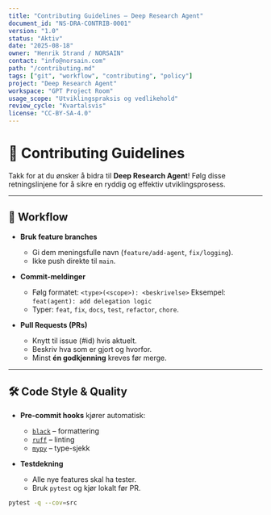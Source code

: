 ```yaml
---
title: "Contributing Guidelines – Deep Research Agent"
document_id: "NS-DRA-CONTRIB-0001"
version: "1.0"
status: "Aktiv"
date: "2025-08-18"
owner: "Henrik Strand / NORSAIN"
contact: "info@norsain.com"
path: "/contributing.md"
tags: ["git", "workflow", "contributing", "policy"]
project: "Deep Research Agent"
workspace: "GPT Project Room"
usage_scope: "Utviklingspraksis og vedlikehold"
review_cycle: "Kvartalsvis"
license: "CC-BY-SA-4.0"
---
```


# 🤝 Contributing Guidelines

Takk for at du ønsker å bidra til **Deep Research Agent**!
Følg disse retningslinjene for å sikre en ryddig og effektiv utviklingsprosess.

---

## 📌 Workflow

- **Bruk feature branches**
  - Gi dem meningsfulle navn (`feature/add-agent`, `fix/logging`).
  - Ikke push direkte til `main`.

- **Commit-meldinger**
  - Følg formatet: `<type>(<scope>): <beskrivelse>`
    Eksempel: `feat(agent): add delegation logic`
  - Typer: `feat`, `fix`, `docs`, `test`, `refactor`, `chore`.

- **Pull Requests (PRs)**
  - Knytt til issue (#id) hvis aktuelt.
  - Beskriv hva som er gjort og hvorfor.
  - Minst **én godkjenning** kreves før merge.

---

## 🛠️ Code Style & Quality

- **Pre-commit hooks** kjører automatisk:
  - [`black`](https://black.readthedocs.io/) – formattering
  - [`ruff`](https://docs.astral.sh/ruff/) – linting
  - [`mypy`](http://mypy-lang.org/) – type-sjekk

- **Testdekning**
  - Alle nye features skal ha tester.
  - Bruk `pytest` og kjør lokalt før PR.

```bash
pytest -q --cov=src
